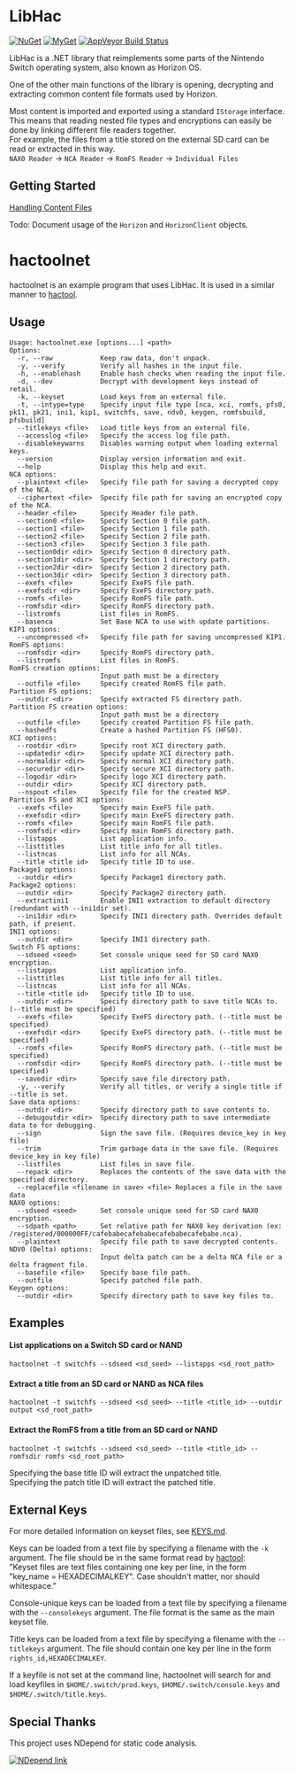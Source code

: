 # LibHac

[![NuGet](https://img.shields.io/nuget/v/LibHac.svg?style=flat-square)](https://www.nuget.org/packages/LibHac)
[![MyGet](https://img.shields.io/myget/libhac/vpre/libhac.svg?label=myget&style=flat-square)](https://www.myget.org/feed/libhac/package/nuget/LibHac)
[![AppVeyor Build Status](https://img.shields.io/appveyor/ci/thealexbarney/LibHac/master.svg?style=flat-square)](https://ci.appveyor.com/project/Thealexbarney/libhac/history)

LibHac is a .NET library that reimplements some parts of the Nintendo Switch operating system, also known as Horizon OS.

One of the other main functions of the library is opening, decrypting and extracting common content file formats used by Horizon.

Most content is imported and exported using a standard `IStorage` interface. This means that reading nested file types and encryptions can easily be done by linking different file readers together.  
For example, the files from a title stored on the external SD card can be read or extracted in this way.  
`NAX0 Reader` -> `NCA Reader` -> `RomFS Reader` -> `Individual Files`

## Getting Started

[Handling Content Files](docs/getting-started.md)

Todo: Document usage of the `Horizon` and `HorizonClient` objects.

# hactoolnet

hactoolnet is an example program that uses LibHac. It is used in a similar manner to [hactool](https://github.com/SciresM/hactool).

## Usage
```
Usage: hactoolnet.exe [options...] <path>
Options:
  -r, --raw            Keep raw data, don't unpack.
  -y, --verify         Verify all hashes in the input file.
  -h, --enablehash     Enable hash checks when reading the input file.
  -d, --dev            Decrypt with development keys instead of retail.
  -k, --keyset         Load keys from an external file.
  -t, --intype=type    Specify input file type [nca, xci, romfs, pfs0, pk11, pk21, ini1, kip1, switchfs, save, ndv0, keygen, romfsbuild, pfsbuild]
  --titlekeys <file>   Load title keys from an external file.
  --accesslog <file>   Specify the access log file path.
  --disablekeywarns    Disables warning output when loading external keys.
  --version            Display version information and exit.
  --help               Display this help and exit.
NCA options:
  --plaintext <file>   Specify file path for saving a decrypted copy of the NCA.
  --ciphertext <file>  Specify file path for saving an encrypted copy of the NCA.
  --header <file>      Specify Header file path.
  --section0 <file>    Specify Section 0 file path.
  --section1 <file>    Specify Section 1 file path.
  --section2 <file>    Specify Section 2 file path.
  --section3 <file>    Specify Section 3 file path.
  --section0dir <dir>  Specify Section 0 directory path.
  --section1dir <dir>  Specify Section 1 directory path.
  --section2dir <dir>  Specify Section 2 directory path.
  --section3dir <dir>  Specify Section 3 directory path.
  --exefs <file>       Specify ExeFS file path.
  --exefsdir <dir>     Specify ExeFS directory path.
  --romfs <file>       Specify RomFS file path.
  --romfsdir <dir>     Specify RomFS directory path.
  --listromfs          List files in RomFS.
  --basenca            Set Base NCA to use with update partitions.
KIP1 options:
  --uncompressed <f>   Specify file path for saving uncompressed KIP1.
RomFS options:
  --romfsdir <dir>     Specify RomFS directory path.
  --listromfs          List files in RomFS.
RomFS creation options:
                       Input path must be a directory
  --outfile <file>     Specify created RomFS file path.
Partition FS options:
  --outdir <dir>       Specify extracted FS directory path.
Partition FS creation options:
                       Input path must be a directory
  --outfile <file>     Specify created Partition FS file path.
  --hashedfs           Create a hashed Partition FS (HFS0).
XCI options:
  --rootdir <dir>      Specify root XCI directory path.
  --updatedir <dir>    Specify update XCI directory path.
  --normaldir <dir>    Specify normal XCI directory path.
  --securedir <dir>    Specify secure XCI directory path.
  --logodir <dir>      Specify logo XCI directory path.
  --outdir <dir>       Specify XCI directory path.
  --nspout <file>      Specify file for the created NSP.
Partition FS and XCI options:
  --exefs <file>       Specify main ExeFS file path.
  --exefsdir <dir>     Specify main ExeFS directory path.
  --romfs <file>       Specify main RomFS file path.
  --romfsdir <dir>     Specify main RomFS directory path.
  --listapps           List application info.
  --listtitles         List title info for all titles.
  --listncas           List info for all NCAs.
  --title <title id>   Specify title ID to use.
Package1 options:
  --outdir <dir>       Specify Package1 directory path.
Package2 options:
  --outdir <dir>       Specify Package2 directory path.
  --extractini1        Enable INI1 extraction to default directory (redundant with --ini1dir set).
  --ini1dir <dir>      Specify INI1 directory path. Overrides default path, if present.
INI1 options:
  --outdir <dir>       Specify INI1 directory path.
Switch FS options:
  --sdseed <seed>      Set console unique seed for SD card NAX0 encryption.
  --listapps           List application info.
  --listtitles         List title info for all titles.
  --listncas           List info for all NCAs.
  --title <title id>   Specify title ID to use.
  --outdir <dir>       Specify directory path to save title NCAs to. (--title must be specified)
  --exefs <file>       Specify ExeFS directory path. (--title must be specified)
  --exefsdir <dir>     Specify ExeFS directory path. (--title must be specified)
  --romfs <file>       Specify RomFS directory path. (--title must be specified)
  --romfsdir <dir>     Specify RomFS directory path. (--title must be specified)
  --savedir <dir>      Specify save file directory path.
  -y, --verify         Verify all titles, or verify a single title if --title is set.
Save data options:
  --outdir <dir>       Specify directory path to save contents to.
  --debugoutdir <dir>  Specify directory path to save intermediate data to for debugging.
  --sign               Sign the save file. (Requires device_key in key file)
  --trim               Trim garbage data in the save file. (Requires device_key in key file)
  --listfiles          List files in save file.
  --repack <dir>       Replaces the contents of the save data with the specified directory.
  --replacefile <filename in save> <file> Replaces a file in the save data
NAX0 options:
  --sdseed <seed>      Set console unique seed for SD card NAX0 encryption.
  --sdpath <path>      Set relative path for NAX0 key derivation (ex: /registered/000000FF/cafebabecafebabecafebabecafebabe.nca).
  --plaintext          Specify file path to save decrypted contents.
NDV0 (Delta) options:
                       Input delta patch can be a delta NCA file or a delta fragment file.
  --basefile <file>    Specify base file path.
  --outfile            Specify patched file path.
Keygen options:
  --outdir <dir>       Specify directory path to save key files to.
```

## Examples

#### List applications on a Switch SD card or NAND
`hactoolnet -t switchfs --sdseed <sd_seed> --listapps <sd_root_path>`

#### Extract a title from an SD card or NAND as NCA files
`hactoolnet -t switchfs --sdseed <sd_seed> --title <title_id> --outdir output <sd_root_path>`

#### Extract the RomFS from a title from an SD card or NAND
`hactoolnet -t switchfs --sdseed <sd_seed> --title <title_id> --romfsdir romfs <sd_root_path>`

Specifying the base title ID will extract the unpatched title.  
Specifying the patch title ID will extract the patched title.

## External Keys

For more detailed information on keyset files, see [KEYS.md](KEYS.md).

Keys can be loaded from a text file by specifying a filename with the `-k` argument. The file should be in the same format read by [hactool](https://github.com/SciresM/hactool#external-keys):  
"Keyset files are text files containing one key per line, in the form "key_name = HEXADECIMALKEY". Case shouldn't matter, nor should whitespace."

Console-unique keys can be loaded from a text file by specifying a filename with the `--consolekeys` argument. The file format is the same as the main keyset file.

Title keys can be loaded from a text file by specifying a filename with the `--titlekeys` argument. The file should contain one key per line in the form `rights_id,HEXADECIMALKEY`.

If a keyfile is not set at the command line, hactoolnet will search for and load keyfiles in `$HOME/.switch/prod.keys`, `$HOME/.switch/console.keys` and `$HOME/.switch/title.keys`.

## Special Thanks

This project uses NDepend for static code analysis.

[![NDepend link](img/NDependLogo.png)](https://www.ndepend.com/)
